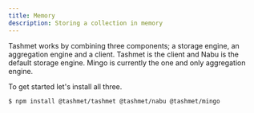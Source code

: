 ```yaml
---
title: Memory
description: Storing a collection in memory
---
```


Tashmet works by combining three components; a storage engine, an aggregation engine and a client.
Tashmet is the client and Nabu is the default storage engine. Mingo is currently the one and only
aggregation engine.

To get started let's install all three.

```shell
$ npm install @tashmet/tashmet @tashmet/nabu @tashmet/mingo
```
